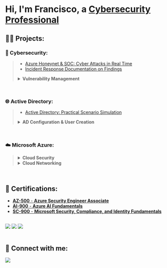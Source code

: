 <h1>Hi, I'm Francisco, a <a href="https://linkedin.com/in/franciscovfonseca">Cybersecurity Professional</a></h1>

<h2>👨‍💻 Projects:</h2>
<h3>🔐 Cybersecurity:</h3>

> - [Azure Honeynet & SOC: Cyber Attacks in Real Time](https://github.com/franciscovfonseca/Azure-Honey-Net-SOC/blob/main/README.md)
> - [Incident Response Documentation on Findings](https://github.com/franciscovfonseca/Azure-Incident-Response/blob/main/README.md)
> 
> 
> <details close> 
>   
> **<summary>Vulnerability Management</summary>**
> 
> - [Vulnerability Management Lab with OpenVAS & Azure](https://github.com/franciscovfonseca/Vulnerability-Management-Lab/blob/main/README.md)
> - [Setting Up MFA and Protecting RDP Using Duo](https://github.com/franciscovfonseca/Setting-Up-MFA-and-Protecting-RDP/blob/main/README.md)
> - [Vulnerability Management Lab with Nessus](https://github.com/franciscovfonseca/Vulnerability-Management-with-Nessus/blob/main/README.md)
> 
> </details>

<br>

<h3>🌐 Active Directory:</h3>

> - [Active Directory: Practical Scenario Simulation](https://github.com/franciscovfonseca/Active-Directory-Practical-Scenario-Simulation/blob/main/README.md)
> 
>  <details close>
>   
> **<summary>AD Configuration & User Creation</summary>** 
>   
> 1. [Active Directory Setup & Network Traffic Analysis between Azure VMs](https://github.com/franciscovfonseca/Active-Directory-and-Azure-Setup/blob/main/README.md)
> 2. [Active Directory Deployment & Configuration](https://github.com/franciscovfonseca/Active-Directory-Deployment-and-Configuration/blob/main/README.md)
> 3. [Active Directory User Generation with PowerShell](https://github.com/franciscovfonseca/Active-Directory-User-Generation/blob/main/README.md)
> 
>   </details>

<br>

<h3>☁️ Microsoft Azure:</h3>

> <details close> 
>   
> **<summary>Cloud Security</summary>**
> 
>   - [Configure Azure Disk Encryption](https://github.com/franciscovfonseca/Configure-Azure-Disk-Encryption/blob/main/README.md)
>   - [Azure Secure Data & Applications](https://github.com/franciscovfonseca/Azure-Secure-Data-and-Applications/blob/main/README.md)
> 
>   </details>
> 
>   <details close> 
>   
> **<summary>Cloud Networking</summary>**
> 
>   - [Configure Virtual Network Connectivity by using Peering](https://github.com/franciscovfonseca/Configure-Virtual-Network-Connectivity-by-Using-Peering/blob/main/README.md)
>   - [Configure an Application Security Group](https://github.com/franciscovfonseca/Configure-an-Application-Security-Group/blob/main/README.md)
> 
>   </details>


<br>

  
<h2>🏅 Certifications:</h2>

  - [**AZ-500** - **Azure Security Engineer Associate**](https://learn.microsoft.com/api/credentials/share/en-us/FranciscoFonseca-1031/796BAAF958DE0545?sharingId=EB3443383FE1C42)
  - [**AI-900** - **Azure AI Fundamentals**](https://learn.microsoft.com/api/credentials/share/en-us/FranciscoFonseca-1031/1F52490630D1FDBC?sharingId=EB3443383FE1C42)
  - [**SC-900** - **Microsoft Security, Compliance, and Identity Fundamentals**](https://learn.microsoft.com/api/credentials/share/en-us/FranciscoFonseca-1031/70E48D637DAB706F?sharingId=EB3443383FE1C42)
<br>



<div>
<a href="https://learn.microsoft.com/api/credentials/share/en-us/FranciscoFonseca-1031/796BAAF958DE0545?sharingId=EB3443383FE1C42"><img src="https://img.shields.io/badge/-AZ--500-0078D4?&style=for-the-badge&logo=Microsoft&logoColor=white" /></a>
<a href="https://learn.microsoft.com/api/credentials/share/en-us/FranciscoFonseca-1031/1F52490630D1FDBC?sharingId=EB3443383FE1C42"><img src="https://img.shields.io/badge/-AI--900-00A4EF?&style=for-the-badge&logo=Microsoft&logoColor=white" /></a>
<a href="https://learn.microsoft.com/api/credentials/share/en-us/FranciscoFonseca-1031/70E48D637DAB706F?sharingId=EB3443383FE1C42"><img src="https://img.shields.io/badge/-SC--900-00599C?&style=for-the-badge&logo=Microsoft&logoColor=white" /></a>
</div>

<br>

<h2> 🤳 Connect with me:</h2>

<a href="https://www.linkedin.com/in/franciscovfonseca/"><img src="https://img.shields.io/badge/-LinkedIn-0072b1?&style=for-the-badge&logo=linkedin&logoColor=white" /></a>

[linkedin]: https://linkedin.com/in/franciscovfonseca
